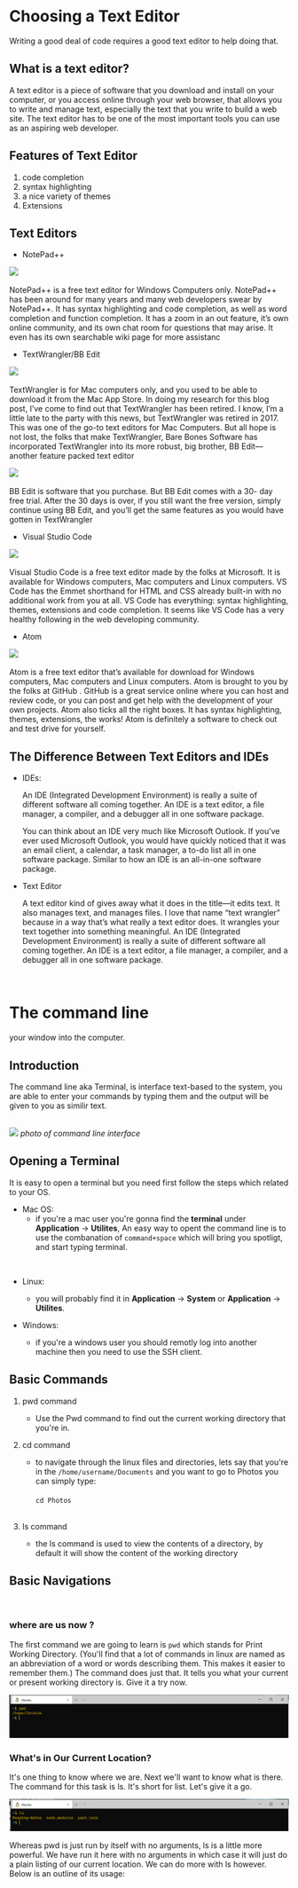 # Choosing a Text Editor 
Writing a good deal of code requires a good text editor to help doing that.

## What is a text editor?
A text editor is a piece of software that you download and install on
your computer, or you access online through your web browser, that
allows you to write and manage text, especially the text that you write
to build a web site. The text editor has to be one of the most
important tools you can use as an aspiring web developer.

## Features of Text Editor
1. code completion
2. syntax
highlighting
3. a nice variety of themes
4. Extensions 

## Text Editors 

- NotePad++

![](https://external-content.duckduckgo.com/iu/?u=https%3A%2F%2Fi.ytimg.com%2Fvi%2F0peOVgyasMU%2Fmaxresdefault.jpg&f=1&nofb=1)

NotePad++ is a free text editor for Windows Computers only.
NotePad++ has been around for many years and many web
developers swear by NotePad++. It has syntax highlighting and code
completion, as well as word completion and function completion. It
has a zoom in an out feature, it’s own online community, and its own
chat room for questions that may arise. It even has its own searchable
wiki page for more assistanc

- TextWrangler/BB Edit

![](https://external-content.duckduckgo.com/iu/?u=https%3A%2F%2Fdifbit.com%2Fimg%2Ftextwralogo_DifBit.png&f=1&nofb=1)


TextWrangler is for Mac computers only, and you used to be able to
download it from the Mac App Store. In doing my research for this
blog post, I’ve come to find out that TextWrangler has been retired. I
know, I’m a little late to the party with this news, but TextWrangler
was retired in 2017. This was one of the go-to text editors for Mac
Computers.
But all hope is not lost, the folks that make TextWrangler, Bare Bones
Software has incorporated TextWrangler into its more robust, big
brother, BB Edit—another feature packed text editor

![](https://external-content.duckduckgo.com/iu/?u=https%3A%2F%2Fimages.idgesg.net%2Fimages%2Farticle%2F2019%2F11%2Fbbedit-13-mac-icon-100816812-large.3x2.jpg&f=1&nofb=1)

BB Edit is software that you purchase. But BB Edit comes with a 30-
day free trial. After the 30 days is over, if you still want the free
version, simply continue using BB Edit, and you’ll get the same
features as you would have gotten in TextWrangler

- Visual Studio Code

![](https://external-content.duckduckgo.com/iu/?u=https%3A%2F%2Fcdn-images-1.medium.com%2Fmax%2F1600%2F1*4pcAVkaZOTLrcUV9dio3oA.png&f=1&nofb=1)

Visual Studio Code is a free text editor made by the folks at Microsoft.
It is available for Windows computers, Mac computers and Linux
computers. VS Code has the Emmet shorthand for HTML and CSS
already built-in with no additional work from you at all. VS Code has
everything: syntax highlighting, themes, extensions and code
completion. It seems like VS Code has a very healthy following in the
web developing community.

- Atom 

![](https://external-content.duckduckgo.com/iu/?u=https%3A%2F%2Fcdn.elegantthemes.com%2Fblog%2Fwp-content%2Fuploads%2F2016%2F11%2Fatom-code-editor-review-1.jpg&f=1&nofb=1
)

Atom is a free text editor that’s available for download for Windows
computers, Mac computers and Linux computers. Atom is brought to
you by the folks at GitHub . GitHub is a great service online where
you can host and review code, or you can post and get help with the
development of your own projects. Atom also ticks all the right boxes.
It has syntax highlighting, themes, extensions, the works! Atom is
definitely a software to check out and test drive for yourself.

## The Difference Between Text Editors and IDEs

- IDEs:

    An IDE (Integrated Development Environment) is really a suite of
    different software all coming together. An IDE is a text editor, a file
    manager, a compiler, and a debugger all in one software package. 

    You can think about an IDE very much like Microsoft Outlook. If
    you’ve ever used Microsoft Outlook, you would have quickly noticed
    that it was an email client, a calendar, a task manager, a to-do list all
    in one software package. Similar to how an IDE is an all-in-one
    software package.

 - Text Editor

    A text editor kind of gives away what it does in the title—it edits text.
    It also manages text, and manages files. I love that name “text
    wrangler” because in a way that’s what really a text editor does. It
    wrangles your text together into something meaningful.
    An IDE (Integrated Development Environment) is really a suite of
    different software all coming together. An IDE is a text editor, a file
    manager, a compiler, and a debugger all in one software package.

<br>



# The command line
your window into the computer.

## Introduction

The command line aka Terminal, is interface text-based to the system, you are able to enter your commands by typing them and the output will be given to you as similir text.
<br><br>

![](https://2.bp.blogspot.com/-Q35_4YWs2Z4/Wr_S1E6prtI/AAAAAAAAC4Q/bXY1NRFmn5k284qlCfflKsSLw8X6gDU7ACLcBGAs/s1600/2.JPG)
*photo of command line interface*

## Opening a Terminal 
It is easy to open a terminal but you need first follow the steps which related to your OS.

- Mac OS:
    - if you're a mac user you're gonna find the **terminal** under **Application** -> **Utilites**, An easy way to opent the command line is to use the combanation of `command+space` which will bring you spotligt, and start typing terminal.
<br> 

- Linux:
    - you will probably find it in **Application** -> **System** or **Application** -> **Utilites**.

- Windows: 
    - if you're a windows user you should remotly log into another machine then you need to use the SSH client.

## Basic Commands
1. pwd command
    - Use the Pwd command to find out the current working directory that you're in.

1. cd command
    - to navigate through the linux files and directories, lets say that you're in the `/home/username/Documents` and you want to go to Photos you can simply type:<br><br>
    `cd Photos `<br><br>

1. ls command 
    - the ls command is used to view the contents of a directory, by default it will show the content of the working directory
 
## Basic Navigations 

<br>

### where are us now ?
The first command we are going to learn is `pwd` which stands for Print Working Directory. (You'll find that a lot of commands in linux are named as an abbreviation of a word or words describing them. This makes it easier to remember them.) The command does just that. It tells you what your current or present working directory is. Give it a try now.

![](img/pwd.PNG)

### What's in Our Current Location?

It's one thing to know where we are. Next we'll want to know what is there. The command for this task is ls. It's short for list. Let's give it a go.

![](img/ls.PNG)

Whereas pwd is just run by itself with no arguments, ls is a little more powerful. We have run it here with no arguments in which case it will just do a plain listing of our current location. We can do more with ls however. Below is an outline of its usage:
